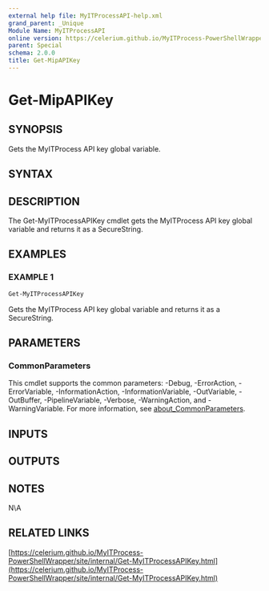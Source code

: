 ```yaml
---
external help file: MyITProcessAPI-help.xml
grand_parent: _Unique
Module Name: MyITProcessAPI
online version: https://celerium.github.io/MyITProcess-PowerShellWrapper/site/_Unique/Get-MipAPIKey.html
parent: Special
schema: 2.0.0
title: Get-MipAPIKey
---
```


# Get-MipAPIKey

## SYNOPSIS
Gets the MyITProcess API key global variable.

## SYNTAX

## DESCRIPTION
The Get-MyITProcessAPIKey cmdlet gets the MyITProcess API key global variable and
returns it as a SecureString.

## EXAMPLES

### EXAMPLE 1
```powershell
Get-MyITProcessAPIKey
```

Gets the MyITProcess API key global variable and returns it as a SecureString.

## PARAMETERS

### CommonParameters
This cmdlet supports the common parameters: -Debug, -ErrorAction, -ErrorVariable, -InformationAction, -InformationVariable, -OutVariable, -OutBuffer, -PipelineVariable, -Verbose, -WarningAction, and -WarningVariable. For more information, see [about_CommonParameters](http://go.microsoft.com/fwlink/?LinkID=113216).

## INPUTS

## OUTPUTS

## NOTES
N\A

## RELATED LINKS

[https://celerium.github.io/MyITProcess-PowerShellWrapper/site/internal/Get-MyITProcessAPIKey.html](https://celerium.github.io/MyITProcess-PowerShellWrapper/site/internal/Get-MyITProcessAPIKey.html)

